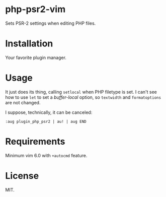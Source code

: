 # php-psr2-vim

Sets PSR-2 settings when editing PHP files.

# Installation

Your favorite plugin manager.

# Usage

It just does its thing, calling `setlocal` when PHP filetype is set.  I can't
see how to use `let` to set a _buffer-local_ option, so `textwidth` and
`formatoptions` are not changed.

I suppose, technically, it can be canceled:

    :aug plugin_php_psr2 | au! | aug END

# Requirements

Minimum vim 6.0 with `+autocmd` feature.

# License

MIT.
